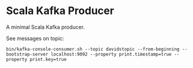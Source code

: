 # Scala Kafka Producer

A minimal Scala Kafka producer.

See messages on topic:

```shell
bin/kafka-console-consumer.sh --topic davidstopic --from-beginning --bootstrap-server localhost:9092 --property print.timestamp=true --property print.key=true
```

